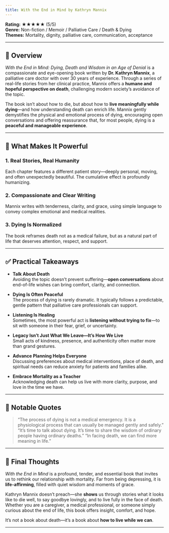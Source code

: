 ```yaml
---
title: With the End in Mind by Kathryn Mannix
---
```


<!-- # 📘 Book Review: *With the End in Mind* by Kathryn Mannix -->

**Rating:** ★★★★★ (5/5)  
**Genre:** Non-fiction / Memoir / Palliative Care / Death & Dying  
**Themes:** Mortality, dignity, palliative care, communication, acceptance

---

## 📝 Overview

*With the End in Mind: Dying, Death and Wisdom in an Age of Denial* is a compassionate and eye-opening book written by **Dr. Kathryn Mannix**, a palliative care doctor with over 30 years of experience. Through a series of real-life stories from her clinical practice, Mannix offers a **humane and hopeful perspective on death**, challenging modern society’s avoidance of the topic.

The book isn’t about how to die, but about how to **live meaningfully while dying**—and how understanding death can enrich life. Mannix gently demystifies the physical and emotional process of dying, encouraging open conversations and offering reassurance that, for most people, dying is a **peaceful and manageable experience**.

---

## 🌟 What Makes It Powerful

### 1. Real Stories, Real Humanity  

Each chapter features a different patient story—deeply personal, moving, and often unexpectedly beautiful. The cumulative effect is profoundly humanizing.

### 2. Compassionate and Clear Writing  

Mannix writes with tenderness, clarity, and grace, using simple language to convey complex emotional and medical realities.

### 3. Dying Is Normalized  

The book reframes death not as a medical failure, but as a natural part of life that deserves attention, respect, and support.

---

## ✅ Practical Takeaways

- **Talk About Death**  
  Avoiding the topic doesn’t prevent suffering—**open conversations** about end-of-life wishes can bring comfort, clarity, and connection.

- **Dying Is Often Peaceful**  
  The process of dying is rarely dramatic. It typically follows a predictable, gentle pattern that palliative care professionals can support.

- **Listening Is Healing**  
  Sometimes, the most powerful act is **listening without trying to fix**—to sit with someone in their fear, grief, or uncertainty.

- **Legacy Isn’t Just What We Leave—It’s How We Live**  
  Small acts of kindness, presence, and authenticity often matter more than grand gestures.

- **Advance Planning Helps Everyone**  
  Discussing preferences about medical interventions, place of death, and spiritual needs can reduce anxiety for patients and families alike.

- **Embrace Mortality as a Teacher**  
  Acknowledging death can help us live with more clarity, purpose, and love in the time we have.

---

## 💬 Notable Quotes

> “The process of dying is not a medical emergency. It is a physiological process that can usually be managed gently and safely.”
> “It’s time to talk about dying. It’s time to share the wisdom of ordinary people having ordinary deaths.”
> “In facing death, we can find more meaning in life.”

---

## 🧠 Final Thoughts

*With the End in Mind* is a profound, tender, and essential book that invites us to rethink our relationship with mortality. Far from being depressing, it is **life-affirming**, filled with quiet wisdom and moments of grace.

Kathryn Mannix doesn’t preach—she **shows** us through stories what it looks like to die well, to say goodbye lovingly, and to live fully in the face of death. Whether you are a caregiver, a medical professional, or someone simply curious about the end of life, this book offers insight, comfort, and hope.

It’s not a book about death—it’s a book about **how to live while we can**.

---
